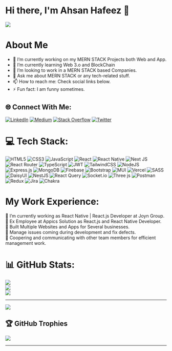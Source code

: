 # Hi there, I'm Ahsan Hafeez 👋
[![](https://visitcount.itsvg.in/api?id=AhsanHafeez2525&icon=0&color=0)](https://visitcount.itsvg.in)


# About Me
- 🔭 I’m currently working on my MERN STACK Projects both Web and App.
- 🌱 I’m currently learning Web 3.o and BlockChain
- 👯 I’m looking to work in a MERN STACK based Companies.
- 💬 Ask me about MERN STACK or any tech-related stuff.
- 📫 How to reach me: Check social links below.
- ⚡ Fun fact: I am funny sometimes.
## 🌐 Connect With Me:
[![LinkedIn](https://img.shields.io/badge/LinkedIn-%230077B5.svg?logo=linkedin&logoColor=white)](https://linkedin.com/in/ahsan-hafeez-satti) [![Medium](https://img.shields.io/badge/Medium-12100E?logo=medium&logoColor=white)](https://medium.com/@@ahsansatti402) [![Stack Overflow](https://img.shields.io/badge/-Stackoverflow-FE7A16?logo=stack-overflow&logoColor=white)](https://stackoverflow.com/users/18353673/ahsan-hafeez) [![Twitter](https://img.shields.io/badge/Twitter-%231DA1F2.svg?logo=Twitter&logoColor=white)](https://twitter.com/https://twitter.com/ahsansatti502)  

# 💻 Tech Stack:
![HTML5](https://img.shields.io/badge/html5-%23E34F26.svg?style=for-the-badge&logo=html5&logoColor=white) 
![CSS3](https://img.shields.io/badge/css3-%231572B6.svg?style=for-the-badge&logo=css3&logoColor=white) 
![JavaScript](https://img.shields.io/badge/javascript-%23323330.svg?style=for-the-badge&logo=javascript&logoColor=%23F7DF1E) 
![React](https://img.shields.io/badge/react-%2320232a.svg?style=for-the-badge&logo=react&logoColor=%2361DAFB) 
![React Native](https://img.shields.io/badge/react_native-%2320232a.svg?style=for-the-badge&logo=react&logoColor=%2361DAFB) 
![Next JS](https://img.shields.io/badge/Next-black?style=for-the-badge&logo=next.js&logoColor=white) 
![React Router](https://img.shields.io/badge/React_Router-CA4245?style=for-the-badge&logo=react-router&logoColor=white) 
![TypeScript](https://img.shields.io/badge/typescript-%23007ACC.svg?style=for-the-badge&logo=typescript&logoColor=white) 
![JWT](https://img.shields.io/badge/JWT-black?style=for-the-badge&logo=JSON%20web%20tokens) 
![TailwindCSS](https://img.shields.io/badge/tailwindcss-%2338B2AC.svg?style=for-the-badge&logo=tailwind-css&logoColor=white) 
![NodeJS](https://img.shields.io/badge/node.js-6DA55F?style=for-the-badge&logo=node.js&logoColor=white) 
![Express.js](https://img.shields.io/badge/express.js-%23404d59.svg?style=for-the-badge&logo=express&logoColor=%2361DAFB) 
![MongoDB](https://img.shields.io/badge/MongoDB-%234ea94b.svg?style=for-the-badge&logo=mongodb&logoColor=white) 
![Firebase](https://img.shields.io/badge/firebase-%23039BE5.svg?style=for-the-badge&logo=firebase) 
![Bootstrap](https://img.shields.io/badge/bootstrap-%23563D7C.svg?style=for-the-badge&logo=bootstrap&logoColor=white) 
![MUI](https://img.shields.io/badge/MUI-%230081CB.svg?style=for-the-badge&logo=material-ui&logoColor=white)
![Vercel](https://img.shields.io/badge/vercel-%23000000.svg?style=for-the-badge&logo=vercel&logoColor=white) 
![SASS](https://img.shields.io/badge/SASS-hotpink.svg?style=for-the-badge&logo=SASS&logoColor=white) 
![DaisyUI](https://img.shields.io/badge/daisyui-5A0EF8?style=for-the-badge&logo=daisyui&logoColor=white) 
![NestJS](https://img.shields.io/badge/nestjs-%23E0234E.svg?style=for-the-badge&logo=nestjs&logoColor=white) 
![React Query](https://img.shields.io/badge/-React%20Query-FF4154?style=for-the-badge&logo=react%20query&logoColor=white) 
![Socket.io](https://img.shields.io/badge/Socket.io-black?style=for-the-badge&logo=socket.io&badgeColor=010101) 
![Three js](https://img.shields.io/badge/threejs-black?style=for-the-badge&logo=three.js&logoColor=white) 
![Postman](https://img.shields.io/badge/Postman-FF6C37?style=for-the-badge&logo=postman&logoColor=white) 
![Redux](https://img.shields.io/badge/redux-%23593d88.svg?style=for-the-badge&logo=redux&logoColor=white) 
![Jira](https://img.shields.io/badge/jira-%230A0FFF.svg?style=for-the-badge&logo=jira&logoColor=white)
![Chakra](https://img.shields.io/badge/chakra-%234ED1C5.svg?style=for-the-badge&logo=chakraui&logoColor=white) 




# My Work Experience:
🔭 I’m currently working as React Native | React.js Developer at Joyn Group.
<br>
🙋 Ex Employee at Appics Solution as React.js and React Native Developer.
<br>
🚀 Built Multiple Websites and Apps for Several businesses.
<br>
🙋 Manage issues coming during development and fix defects.
<br>
🙋 Coopering and communicating with other team members for efficient management work.
# 📊 GitHub Stats:
![](https://github-readme-stats.vercel.app/api?username=AhsanHafeez2525&theme=city_light&hide_border=true&include_all_commits=false&count_private=false)<br/>
![](https://github-readme-streak-stats.herokuapp.com/?user=AhsanHafeez2525&theme=city_light&hide_border=true)<br/>
![](https://github-readme-stats.vercel.app/api/top-langs/?username=AhsanHafeez2525&theme=city_light&hide_border=true&include_all_commits=false&count_private=false&layout=compact)

---
[![](https://visitcount.itsvg.in/api?id=AhsanHafeez2525&icon=0&color=0)](https://visitcount.itsvg.in)

## 🏆 GitHub Trophies
![](https://github-profile-trophy.vercel.app/?username=AhsanHafeez2525&theme=flat&no-frame=true&no-bg=false&margin-w=4)

---






